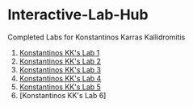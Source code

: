 # Interactive-Lab-Hub

Completed Labs for Konstantinos Karras Kallidromitis

1. [Konstantinos KK's Lab 1](https://github.com/Konstantinos-KK/IDD-Fa19-Lab1)
2. [Konstantinos KK's Lab 2](https://github.com/Konstantinos-KK/IDD-Fa19-Lab2)
3. [Konstantinos KK's Lab 3](https://github.com/Konstantinos-KK/IDD-Fa19-Lab3)
4. [Konstantinos KK's Lab 4](https://github.com/Konstantinos-KK/IDD-Fa19-Lab4)
5. [Konstantinos KK's Lab 5](https://github.com/Konstantinos-KK/IDD-Fa19-Lab5)
6. [Konstantinos KK's Lab 6]
